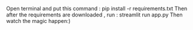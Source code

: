 Open terminal and put this command :  pip install -r requirements.txt
Then after the requirements are downloaded , run :  streamlit run app.py
Then watch the magic happen:)

